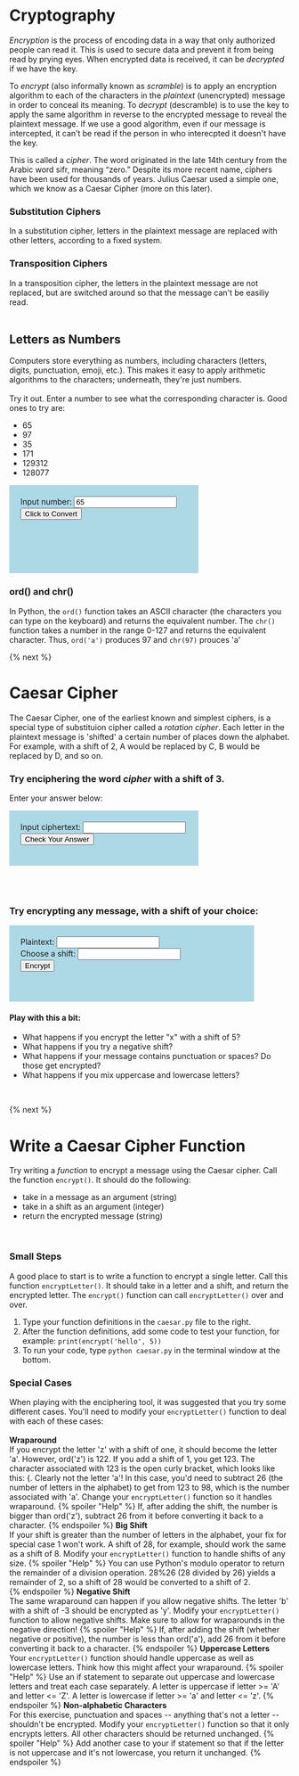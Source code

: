 # Cryptography
*Encryption* is the process of encoding data in a way that only authorized people can read it. This is used to secure data and prevent it from being read by prying eyes. When encrypted data is received, it can be *decrypted* if we have the key.

To *encrypt* (also informally known as *scramble*) is to apply an encryption algorithm to each of the characters in the *plaintext* (unencrypted) message in order to conceal its meaning. To *decrypt* (descramble) is to use the key to apply the same algorithm in reverse to the encrypted message to reveal the plaintext message. If we use a good algorithm, even if our message is intercepted, it can’t be read if the person in who interecpted it doesn't have the key.

This is called a *cipher*. The word originated in the late 14th century from the Arabic word sifr, meaning “zero.”  Despite its more recent name, ciphers have been used for thousands of years. Julius Caesar used a simple one, which we know as a Caesar Cipher (more on this later).

### Substitution Ciphers
In a substitution cipher, letters in the plaintext message are replaced with other letters, according to a fixed system.

### Transposition Ciphers
In a transposition cipher, the letters in the plaintext message are not replaced, but are switched around so that the message can't be easiliy read.
<br><br>

## Letters as Numbers
Computers store everything as numbers, including characters (letters, digits, punctuation, emoji, etc.). This makes it easy to apply arithmetic algorithms to the characters; underneath, they're just numbers.
<br><br>
Try it out. Enter a number to see what the corresponding character is. Good ones to try are:
* 65
* 97
* 35
* 171
* 129312
* 128077

<div style="background-color:lightblue; padding:20px; width:300px;">
	Input number: 
	<input id="ordNumberInput" type="number" min="0" value="65" size="30"><br>
	<input type="button" value="Click to Convert" onclick="convertToEmoji();">
	<div id="emojiOutput" style="width:100px; font-size:48px;">&nbsp;</div>
<br></div>

<script>
	function convertToEmoji(){
		var num = document.getElementById("ordNumberInput").value;
		var emoji = String.fromCharCode(num);
		emoji = '&#x'+num
		document.getElementById('emojiOutput').innerText = String.fromCodePoint(num);;
	}
</script>

### ord() and chr()
In Python, the `ord()` function takes an ASCII character (the characters you can type on the keyboard) and returns the equivalent number.  The `chr()` function takes a number in the range 0-127 and returns the equivalent character.
Thus, `ord('a')` produces 97
and `chr(97)` prouces 'a'

{% next %}

# Caesar Cipher
The Caesar Cipher, one of the earliest known and simplest ciphers, is a special type of substituion cipher called a *rotation cipher*. Each letter in the plaintext message is 'shifted' a certain number of places down the alphabet. For example, with a shift of 2, A would be replaced by C, B would be replaced by D, and so on.

### Try enciphering the word *cipher* with a shift of 3. 
Enter your answer below:

<div style="background-color:lightblue; padding:20px; width:300px;">
	Input ciphertext: 
	<input id="textInput1" type="text"><br>
	<input type="button" value="Check Your Answer" onclick="checkAnswer();">
	<div id="output1" style="width:200px;"> </div>
<br></div>

<script>
	function checkAnswer(){
		var txt = document.getElementById("textInput1").value;
		if (txt == 'flskhu'){
		  document.getElementById('output1').innerText = 'Correct!';
	  } else {
      document.getElementById('output1').innerText = 'Incorrect. Try Again';
    }
  }
</script>
<br><br>
### Try encrypting any message, with a shift of your choice:
<div style="background-color:lightblue; padding:20px; width:400px;">
	Plaintext: 
	<input id="textInput2" type="text"><br>
	Choose a shift:
	<input id="shiftInput" type="number" width="20"><br>
	<input type="button" value="Encrypt" onclick="encipherCaesar();">
	<div id="output2" style="width:200px;">&nbsp; </div>
<br></div>


<script>
	function encipherCaesar(){
      	var plaintext = document.getElementById("textInput2").value;
      	var shift = document.getElementById("shiftInput").value % 26;
      	var ciphertext = "";
      	document.getElementById('output2').innerText = "encrypting...";
      	for (var i=0; i<plaintext.length; i++){
        	var chr = plaintext[i];
		var ordNum = 0;
		if (chr >= 'a' && chr <= 'z'){
	  		ordNum = chr.charCodeAt(0) + shift;
          		if (ordNum > 'z'.charCodeAt(0)){
	    			ordNum = ordNum - 26;
          		} else if (ordNum < 'a'.charCodeAt(0)){
	     			ordNum = ordNum + 26;
          		}
		} else if (chr >= 'A' && chr <= 'Z'){
	  		ordNum = chr.charCodeAt(0) + shift;
          		if (ordNum > 'Z'.charCodeAt(0)){
	    			ordNum = ordNum - 26;
          		} else if (ordNum < 'A'.charCodeAt(0)){
	    			ordNum = ordNum + 26;
          		}
		} else {
	  		ordNum = chr.charCodeAt(0);
		}
        	ciphertext += String.fromCharCode(ordNum);
      	}		
      	document.getElementById('output2').innerText = ciphertext;
    }
  
</script>

#### Play with this a bit:
* What happens if you encrypt the letter "x" with a shift of 5? 
* What happens if you try a negative shift? 
* What happens if your message contains punctuation or spaces? Do those get encrypted? 
* What happens if you mix uppercase and lowercase letters?
<br>

{% next %}
# Write a Caesar Cipher Function
Try writing a *function* to encrypt a message using the Caesar cipher.
Call the function `encrypt()`. It should do the following:
* take in a message as an argument (string)
* take in a shift as an argument (integer)
* return the encrypted message (string)
<br>

### Small Steps
A good place to start is to write a function to encrypt a single letter. Call this function `encryptLetter()`. It should take in a letter and a shift, and return the encrypted letter. The `encrypt()` function can call `encryptLetter()` over and over.

1. Type your function definitions in the `caesar.py` file to the right. 
2. After the function definitions, add some code to test your function, for example: `print(encrypt('hello', 5))`
3. To run your code, type `python caesar.py` in the terminal window at the bottom.

### Special Cases
When playing with the enciphering tool, it was suggested that you try some different cases. You'll need to modify your `encryptLetter()` function to deal with each of these cases:<br><br>
**Wraparound** <br>
If you encrypt the letter 'z' with a shift of one, it should become the letter 'a'. However, ord('z') is 122. If you add a shift of 1, you get 123. The character associated with 123 is the open curly bracket, which looks like this: {. Clearly not the letter 'a'! In this case, you'd need to subtract 26 (the number of letters in the alphabet) to get from 123 to 98, which is the number associated with 'a'. Change your `encryptLetter()` function so it handles wraparound. 
{% spoiler "Help" %}
If, after adding the shift, the number is bigger than ord('z'), subtract 26 from it before converting it back to a character.
{% endspoiler %}
**Big Shift** <br>
If your shift is greater than the number of letters in the alphabet, your fix for special case 1 won't work. A shift of 28, for example, should work the same as a shift of 8. Modify your `encryptLetter()` function to handle shifts of any size.
{% spoiler "Help" %}
You can use Python's modulo operator to return the remainder of a division operation. 28%26 (28 divided by 26) yields a remainder of 2, so a shift of 28 would be converted to a shift of 2.  
{% endspoiler %}
**Negative Shift** <br>
The same wraparound can happen if you allow negative shifts. The letter 'b' with a shift of -3 should be encrypted as 'y'. Modify your `encryptLetter()` function to allow negative shifts. Make sure to allow for wraparounds in the negative direction!
{% spoiler "Help" %}
If, after adding the shift (whether negative or positive), the number is less than ord('a'), add 26 from it before converting it back to a character.
{% endspoiler %}
**Uppercase Letters** <br>
Your `encryptLetter()` function should handle uppercase as well as lowercase letters. Think how this might affect your wraparound.
{% spoiler "Help" %}
Use an if statement to separate out uppercase and lowercase letters and treat each case separately. A letter is uppercase if letter >= 'A' and letter <= 'Z'. A letter is lowercase if letter >= 'a' and letter <= 'z'.
{% endspoiler %}
**Non-alphabetic Characters** <br>
For this exercise, punctuation and spaces -- anything that's not a letter -- shouldn't be encrypted. Modify your `encryptLetter()` function so that it only encrypts letters. All other characters should be returned unchanged.
{% spoiler "Help" %}
Add another case to your if statement so that if the letter is not uppercase and it's not lowercase, you return it unchanged.
{% endspoiler %}

